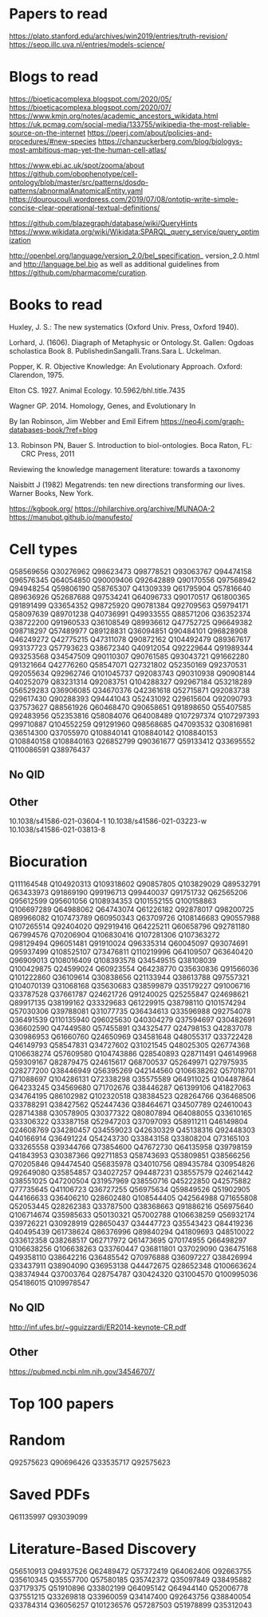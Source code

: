 # Papers to read
https://plato.stanford.edu/archives/win2019/entries/truth-revision/
https://seop.illc.uva.nl/entries/models-science/


# Blogs to read
https://bioeticacomplexa.blogspot.com/2020/05/
https://bioeticacomplexa.blogspot.com/2020/07/
https://www.kmjn.org/notes/academic_ancestors_wikidata.html
https://uk.pcmag.com/social-media/133755/wikipedia-the-most-reliable-source-on-the-internet
https://peerj.com/about/policies-and-procedures/#new-species
https://chanzuckerberg.com/blog/biologys-most-ambitious-map-yet-the-human-cell-atlas/



https://www.ebi.ac.uk/spot/zooma/about
https://github.com/obophenotype/cell-ontology/blob/master/src/patterns/dosdp-patterns/abnormalAnatomicalEntity.yaml
https://douroucouli.wordpress.com/2019/07/08/ontotip-write-simple-concise-clear-operational-textual-definitions/

https://github.com/blazegraph/database/wiki/QueryHints
https://www.wikidata.org/wiki/Wikidata:SPARQL_query_service/query_optimization

http://openbel.org/language/version_2.0/bel_specification_
version_2.0.html and http://language.bel.bio as well as additional
guidelines from https://github.com/pharmacome/curation.


# Books to read
Huxley, J. S.: The new systematics (Oxford Univ. Press, Oxford 1940).

Lorhard, J. (1606). Diagraph of Metaphysic or Ontology.St. Gallen: Ogdoas scholastica Book 8. PublishedinSangalli.Trans.Sara L. Uckelman.

Popper, K. R. Objective Knowledge: An Evolutionary Approach. Oxford: Clarendon, 1975.

Elton CS. 1927. Animal Ecology. 10.5962/bhl.title.7435 

Wagner GP. 2014. Homology, Genes, and Evolutionary In

By Ian Robinson, Jim Webber and Emil Eifrem
https://neo4j.com/graph-databases-book/?ref=blog

13.  Robinson  PN,  Bauer  S.  Introduction  to  biol-ontologies.  Boca  Raton,  FL:    CRC  Press, 2011

Reviewing the knowledge management literature: towards a taxonomy

Naisbitt J (1982) Megatrends: ten new directions transforming our lives. Warner Books, New
York.

https://kgbook.org/
https://philarchive.org/archive/MUNAOA-2
https://manubot.github.io/manufesto/

# Cell types
Q58569656
Q30276962
Q98623473
Q98778521
Q93063767
Q94474158
Q96576345
Q64054850
Q90009406
Q92642889
Q90170556
Q97568942
Q94948254
Q59806190
Q58765307
Q41309339
Q61795904
Q57816640
Q89636926
Q52687688
Q97534241
Q64096733
Q90170517
Q61800365
Q91891499
Q33654352
Q98725920
Q90781384
Q92709563
Q59794171
Q58097639
Q89701238
Q40736991
Q49933555
Q88571206
Q36352374
Q38722200
Q91960533
Q36108549
Q89936612
Q47752725
Q96649382
Q98718297
Q57489977
Q89128831
Q36094851
Q90484101
Q96828908
Q46249272
Q42775215
Q47311078
Q90872162
Q104492479
Q89367617
Q93137723
Q57793623
Q38672340
Q40912054
Q92229644
Q91989344
Q93253568
Q34547509
Q90110307
Q90761585
Q93043721
Q91662280
Q91321664
Q42776260
Q58547071
Q27321802
Q52350169
Q92370531
Q92055634
Q92962746
Q101045737
Q92083743
Q90310938
Q90908144
Q40252079
Q83231314
Q92083751
Q104288327
Q92967184
Q53218289
Q56529283
Q36906085
Q34670376
Q42361618
Q52715871
Q92083738
Q29617430
Q90288393
Q94441043
Q52431092
Q29615604
Q92090793
Q37573627
Q88561926
Q60468470
Q90658651
Q91898650
Q55407585
Q92483956
Q52353816
Q58084076
Q64008489
Q107297374
Q107297393
Q99710887
Q104552259
Q91291960
Q98568685
Q47093532
Q30816981
Q36514300
Q37055970
Q108840141
Q108840142
Q108840153
Q108840158
Q108840163
Q26852799
Q90361677
Q59133412
Q33695552
Q110086591
Q38976437

## No QID

## Other
10.1038/s41586-021-03604-1
10.1038/s41586-021-03223-w
10.1038/s41586-021-03813-8
# Biocuration
Q111164548
Q104920313
Q109318602
Q90857805
Q103829029
Q89532791
Q63433973
Q91869190
Q99196713
Q99440037
Q91751732
Q62565206
Q95612599
Q95601056
Q108934353
Q101552155
Q100158863
Q106697289
Q64988062
Q64743074
Q61226182
Q92878017
Q98200725
Q89966082
Q107473789
Q60950343
Q63709726
Q108146683
Q90557988
Q107265514
Q92404020
Q92919416
Q64225211
Q60658796
Q92781180
Q67994576
Q70206904
Q106830416
Q107281306
Q107363272
Q98129494
Q96051481
Q91910024
Q96335314
Q60045097
Q93074691
Q95937499
Q108525107
Q73476811
Q110219996
Q64109507
Q63640420
Q96909013
Q108016409
Q108393578
Q34549515
Q38108039
Q100429875
Q24599024
Q60923554
Q64238770
Q35630836
Q91566036
Q101222860
Q36109614
Q30838656
Q21133944
Q38613788
Q97557321
Q104070139
Q31068168
Q35630683
Q38599879
Q35179227
Q91006716
Q33787528
Q37661787
Q24621726
Q91240025
Q25255847
Q24698621
Q89917135
Q38199162
Q33329683
Q61229915
Q38798110
Q101574294
Q57030306
Q39788081
Q31077735
Q36434613
Q33596988
Q92754078
Q36491539
Q110135940
Q96025630
Q40304279
Q37594697
Q30482691
Q36602590
Q47449580
Q57455891
Q34325477
Q24798153
Q42837078
Q30986953
Q61660760
Q24650969
Q34581648
Q48055317
Q33722428
Q46149793
Q58547831
Q34727602
Q31021545
Q48025305
Q26774368
Q106638274
Q57609580
Q104743886
Q28540893
Q28711491
Q46149968
Q59309167
Q82879475
Q24615617
Q68700537
Q52649971
Q27975935
Q28277200
Q38446949
Q56395269
Q42144560
Q106638262
Q57018701
Q71088697
Q104286131
Q72338298
Q35575589
Q64911025
Q104487864
Q64233245
Q34569680
Q71702676
Q38446287
Q61399106
Q41827063
Q34764195
Q86102982
Q102320518
Q38384523
Q28264766
Q36468506
Q33788291
Q38427562
Q52447436
Q38464671
Q34507789
Q24610043
Q28714388
Q30578905
Q30377322
Q80807894
Q64088055
Q33610165
Q33306322
Q33387158
Q52947203
Q37097093
Q58911211
Q46149804
Q24608769
Q34280457
Q34559023
Q42630329
Q45138316
Q92448303
Q40166914
Q36491224
Q54243730
Q33843158
Q33808204
Q73165103
Q33265558
Q39344766
Q73854600
Q47672730
Q64135958
Q39798159
Q41843953
Q30387366
Q92711853
Q58743693
Q53809851
Q38566256
Q70205846
Q94474540
Q56835978
Q34010756
Q89435784
Q30954826
Q92649080
Q35854857
Q34027257
Q94487231
Q38557579
Q24621442
Q38551025
Q47200504
Q31957969
Q38550716
Q45222850
Q42575882
Q77735645
Q41106723
Q36727255
Q56975634
Q59849526
Q51902905
Q44166633
Q36406210
Q28602480
Q108544405
Q42564988
Q71655808
Q52053445
Q28262383
Q33787500
Q38368663
Q91886216
Q56975640
Q106714674
Q35985633
Q50130321
Q57002788
Q106638259
Q56932174
Q39726221
Q30928919
Q28650437
Q34447723
Q35543423
Q84419236
Q40495439
Q61738624
Q86376996
Q89840294
Q41809693
Q48510022
Q33612358
Q38268517
Q62717972
Q61473695
Q70174955
Q66498297
Q106638256
Q106638263
Q33760447
Q36811801
Q37029090
Q36475168
Q49358110
Q38642216
Q36485542
Q70976888
Q36097227
Q38426994
Q33437911
Q38904090
Q36953138
Q44472675
Q28652348
Q100663624
Q38374944
Q37003764
Q28754787
Q30424320
Q31004570
Q100995036
Q54186015
Q109978547

## No QID
http://inf.ufes.br/~gguizzardi/ER2014-keynote-CR.pdf

## Other
https://pubmed.ncbi.nlm.nih.gov/34546707/

# Top 100 papers
# Random
Q92575623
Q90696426
Q33535717
Q92575623

# Saved PDFs
Q61135997
Q93039099

# Literature-Based Discovery
Q56510913
Q94937526
Q62489472
Q57372419
Q64062406
Q92663755
Q35610345
Q35557700
Q57580185
Q35742372
Q35097849
Q38495882
Q37179375
Q51910896
Q33802199
Q64095142
Q64944140
Q52006778
Q37551215
Q33269818
Q33960059
Q34147400
Q92643756
Q38840054
Q33784314
Q36056257
Q101236576
Q57287503
Q51978899
Q35312043
